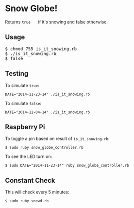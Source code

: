 # Snow Globe!

Returns `true	` if it's snowing and false otherwise. 

## Usage

<pre>
$ chmod 755 is_it_snowing.rb 
$ ./is_it_snowing.rb 
$ false
</pre>

## Testing

To simulate `true`:

`DATE="2014-11-23-14" ./is_it_snowing.rb`

To simulate `false`:

`DATE="2014-12-04-14" ./is_it_snowing.rb`

## Raspberry Pi 

To toggle a pin based on result of `is_it_snowing.rb`:

`$ sudo ruby snow_globe_controller.rb`

To see the LED turn on:

`$ sudo DATE="2014-11-23-14" ruby snow_globe_controller.rb`

## Constant Check

This will check every 5 minutes:

`$ sudo ruby snowd.rb`